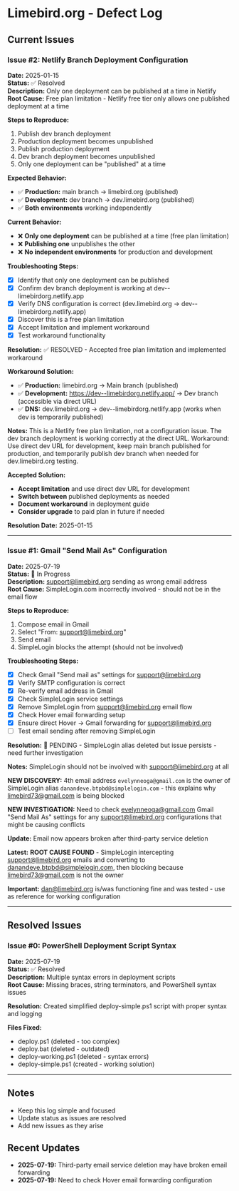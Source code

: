 # Limebird.org - Defect Log

## Current Issues

### Issue #2: Netlify Branch Deployment Configuration
**Date:** 2025-01-15  
**Status:** ✅ Resolved  
**Description:** Only one deployment can be published at a time in Netlify  
**Root Cause:** Free plan limitation - Netlify free tier only allows one published deployment at a time

**Steps to Reproduce:** 
1. Publish dev branch deployment
2. Production deployment becomes unpublished
3. Publish production deployment
4. Dev branch deployment becomes unpublished
5. Only one deployment can be "published" at a time

**Expected Behavior:**
- ✅ **Production:** main branch → limebird.org (published)
- ✅ **Development:** dev branch → dev.limebird.org (published)
- ✅ **Both environments** working independently

**Current Behavior:**
- ❌ **Only one deployment** can be published at a time (free plan limitation)
- ❌ **Publishing one** unpublishes the other
- ❌ **No independent environments** for production and development

**Troubleshooting Steps:**
- [x] Identify that only one deployment can be published
- [x] Confirm dev branch deployment is working at dev--limebirdorg.netlify.app
- [x] Verify DNS configuration is correct (dev.limebird.org → dev--limebirdorg.netlify.app)
- [x] Discover this is a free plan limitation
- [x] Accept limitation and implement workaround
- [x] Test workaround functionality

**Resolution:** ✅ RESOLVED - Accepted free plan limitation and implemented workaround

**Workaround Solution:**
- ✅ **Production:** limebird.org → Main branch (published)
- ✅ **Development:** https://dev--limebirdorg.netlify.app/ → Dev branch (accessible via direct URL)
- ✅ **DNS:** dev.limebird.org → dev--limebirdorg.netlify.app (works when dev is temporarily published)

**Notes:** This is a Netlify free plan limitation, not a configuration issue. The dev branch deployment is working correctly at the direct URL. Workaround: Use direct dev URL for development, keep main branch published for production, and temporarily publish dev branch when needed for dev.limebird.org testing.

**Accepted Solution:**
- **Accept limitation** and use direct dev URL for development
- **Switch between** published deployments as needed
- **Document workaround** in deployment guide
- **Consider upgrade** to paid plan in future if needed

**Resolution Date:** 2025-01-15

---

### Issue #1: Gmail "Send Mail As" Configuration
**Date:** 2025-07-19  
**Status:** 🔄 In Progress  
**Description:** support@limebird.org sending as wrong email address  
**Root Cause:** SimpleLogin.com incorrectly involved - should not be in the email flow

**Steps to Reproduce:** 
1. Compose email in Gmail
2. Select "From: support@limebird.org"
3. Send email
4. SimpleLogin blocks the attempt (should not be involved)

**Troubleshooting Steps:**
- [x] Check Gmail "Send mail as" settings for support@limebird.org
- [x] Verify SMTP configuration is correct
- [x] Re-verify email address in Gmail
- [x] Check SimpleLogin service settings
- [x] Remove SimpleLogin from support@limebird.org email flow
- [x] Check Hover email forwarding setup
- [x] Ensure direct Hover → Gmail forwarding for support@limebird.org
- [ ] Test email sending after removing SimpleLogin

**Resolution:** 🔄 PENDING - SimpleLogin alias deleted but issue persists - need further investigation

**Notes:** SimpleLogin should not be involved with support@limebird.org at all

**NEW DISCOVERY:** 4th email address `evelynneoga@gmail.com` is the owner of SimpleLogin alias `danandeve.btpbd@simplelogin.com` - this explains why limebird73@gmail.com is being blocked

**NEW INVESTIGATION:** Need to check evelynneoga@gmail.com Gmail "Send Mail As" settings for any support@limebird.org configurations that might be causing conflicts

**Update:** Email now appears broken after third-party service deletion

**Latest:** **ROOT CAUSE FOUND** - SimpleLogin intercepting support@limebird.org emails and converting to danandeve.btpbd@simplelogin.com, then blocking because limebird73@gmail.com is not the owner

**Important:** dan@limebird.org is/was functioning fine and was tested - use as reference for working configuration

---

## Resolved Issues

### Issue #0: PowerShell Deployment Script Syntax
**Date:** 2025-07-19  
**Status:** ✅ Resolved  
**Description:** Multiple syntax errors in deployment scripts  
**Root Cause:** Missing braces, string terminators, and PowerShell syntax issues

**Resolution:** Created simplified deploy-simple.ps1 script with proper syntax and logging

**Files Fixed:**
- deploy.ps1 (deleted - too complex)
- deploy.bat (deleted - outdated)
- deploy-working.ps1 (deleted - syntax errors)
- deploy-simple.ps1 (created - working solution)

---

## Notes
- Keep this log simple and focused
- Update status as issues are resolved
- Add new issues as they arise

## Recent Updates
- **2025-07-19:** Third-party email service deletion may have broken email forwarding
- **2025-07-19:** Need to check Hover email forwarding configuration 